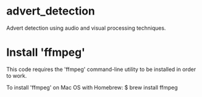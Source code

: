# advert_detection
Advert detection using audio and visual processing techniques.

# Install 'ffmpeg'
This code requires the 'ffmpeg' command-line utility to be installed
in order to work.

To install 'ffmpeg' on Mac OS with Homebrew:
$ brew install ffmpeg
